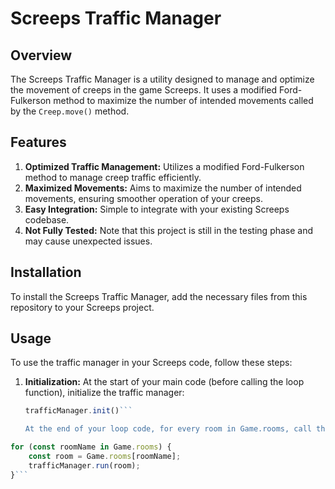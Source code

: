 # Screeps Traffic Manager

## Overview
The Screeps Traffic Manager is a utility designed to manage and optimize the movement of creeps in the game Screeps. It uses a modified Ford-Fulkerson method to maximize the number of intended movements called by the `Creep.move()` method.

## Features
1. **Optimized Traffic Management:** Utilizes a modified Ford-Fulkerson method to manage creep traffic efficiently.
2. **Maximized Movements:** Aims to maximize the number of intended movements, ensuring smoother operation of your creeps.
3. **Easy Integration:** Simple to integrate with your existing Screeps codebase.
4. **Not Fully Tested:** Note that this project is still in the testing phase and may cause unexpected issues.

## Installation
To install the Screeps Traffic Manager, add the necessary files from this repository to your Screeps project.

## Usage
To use the traffic manager in your Screeps code, follow these steps:

1. **Initialization:**
   At the start of your main code (before calling the loop function), initialize the traffic manager:
   ```javascript
   trafficManager.init()```

   At the end of your loop code, for every room in Game.rooms, call the traffic manager's run method:
```javascript
for (const roomName in Game.rooms) {
    const room = Game.rooms[roomName];
    trafficManager.run(room);
}```
